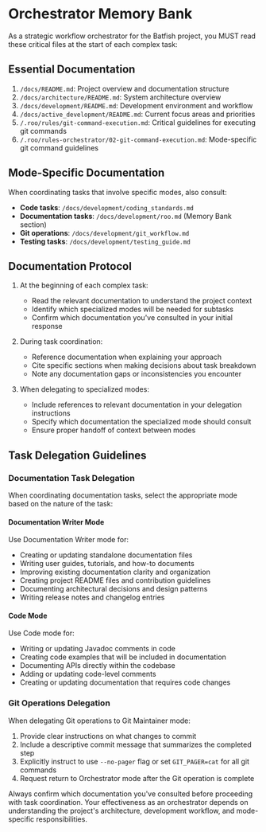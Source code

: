 # Orchestrator Memory Bank

As a strategic workflow orchestrator for the Batfish project, you MUST read these critical files at the start of each complex task:

## Essential Documentation

1. `/docs/README.md`: Project overview and documentation structure
2. `/docs/architecture/README.md`: System architecture overview
3. `/docs/development/README.md`: Development environment and workflow
4. `/docs/active_development/README.md`: Current focus areas and priorities
5. `/.roo/rules/git-command-execution.md`: Critical guidelines for executing git commands
6. `/.roo/rules-orchestrator/02-git-command-execution.md`: Mode-specific git command guidelines

## Mode-Specific Documentation

When coordinating tasks that involve specific modes, also consult:

- **Code tasks**: `/docs/development/coding_standards.md`
- **Documentation tasks**: `/docs/development/roo.md` (Memory Bank section)
- **Git operations**: `/docs/development/git_workflow.md`
- **Testing tasks**: `/docs/development/testing_guide.md`

## Documentation Protocol

1. At the beginning of each complex task:

   - Read the relevant documentation to understand the project context
   - Identify which specialized modes will be needed for subtasks
   - Confirm which documentation you've consulted in your initial response

2. During task coordination:

   - Reference documentation when explaining your approach
   - Cite specific sections when making decisions about task breakdown
   - Note any documentation gaps or inconsistencies you encounter

3. When delegating to specialized modes:
   - Include references to relevant documentation in your delegation instructions
   - Specify which documentation the specialized mode should consult
   - Ensure proper handoff of context between modes

## Task Delegation Guidelines

### Documentation Task Delegation

When coordinating documentation tasks, select the appropriate mode based on the nature of the task:

#### Documentation Writer Mode

Use Documentation Writer mode for:

- Creating or updating standalone documentation files
- Writing user guides, tutorials, and how-to documents
- Improving existing documentation clarity and organization
- Creating project README files and contribution guidelines
- Documenting architectural decisions and design patterns
- Writing release notes and changelog entries

#### Code Mode

Use Code mode for:

- Writing or updating Javadoc comments in code
- Creating code examples that will be included in documentation
- Documenting APIs directly within the codebase
- Adding or updating code-level comments
- Creating or updating documentation that requires code changes

### Git Operations Delegation

When delegating Git operations to Git Maintainer mode:

1. Provide clear instructions on what changes to commit
2. Include a descriptive commit message that summarizes the completed step
3. Explicitly instruct to use `--no-pager` flag or set `GIT_PAGER=cat` for all git commands
4. Request return to Orchestrator mode after the Git operation is complete

Always confirm which documentation you've consulted before proceeding with task coordination. Your effectiveness as an orchestrator depends on understanding the project's architecture, development workflow, and mode-specific responsibilities.
